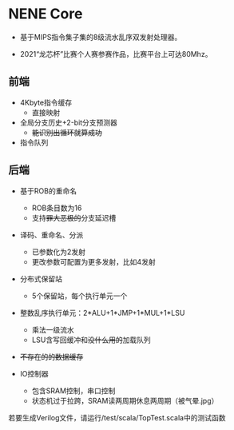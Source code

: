 # NENE Core

+ 基于MIPS指令集子集的8级流水乱序双发射处理器。

+ 2021“龙芯杯”比赛个人赛参赛作品，比赛平台上可达80Mhz。

##  前端

+ 4Kbyte指令缓存
  + 直接映射
+ 全局分支历史+2-bit分支预测器
  + ~~能识别出循环就算成功~~
+ 指令队列

## 后端

+ 基于ROB的重命名
  + ROB条目数为16
  + 支持~~罪大恶极的~~分支延迟槽
+ 译码、重命名、分派
  + 已参数化为2发射
  + 更改参数可配置为更多发射，比如4发射
+ 分布式保留站
  + 5个保留站，每个执行单元一个
+ 整数乱序执行单元：2\*ALU+1\*JMP+1\*MUL+1\*LSU
  + 乘法一级流水
  + LSU含写回缓冲和~~没什么用的~~加载队列

+ ~~不存在的的数据缓存~~
+ IO控制器
  + 包含SRAM控制，串口控制
  + 状态机过于拉跨，SRAM读两周期休息两周期（被气晕.jpg）

若要生成Verilog文件，请运行/test/scala/TopTest.scala中的测试函数

